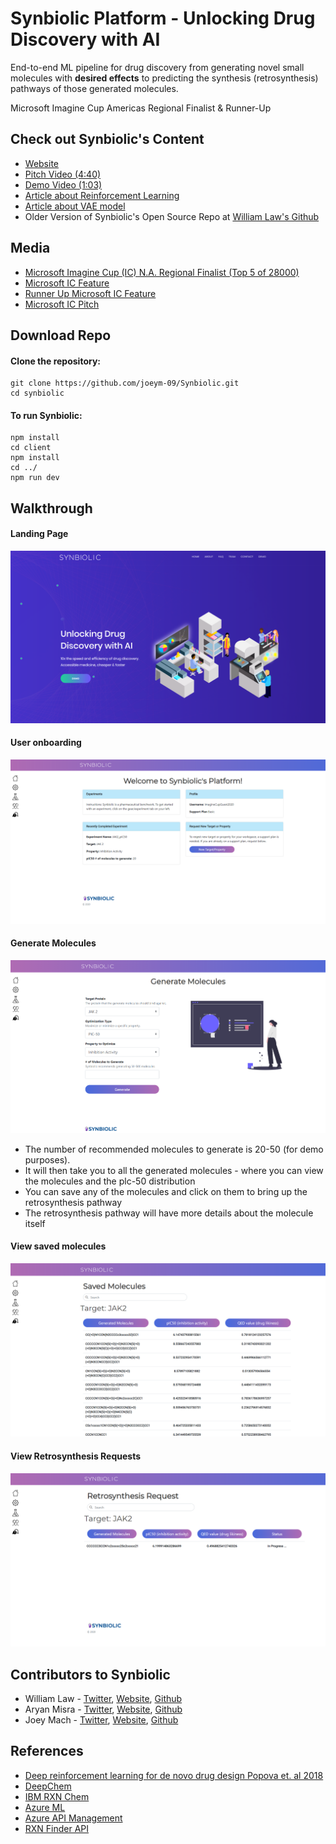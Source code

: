 # Synbiolic Platform - Unlocking Drug Discovery with AI 

End-to-end ML pipeline for drug discovery from generating novel small molecules with **desired effects** to predicting the synthesis (retrosynthesis) pathways of those generated molecules. 

Microsoft Imagine Cup Americas Regional Finalist & Runner-Up

## Check out Synbiolic's Content
- [Website](https://synbiolic.com/)
- [Pitch Video (4:40)](https://www.youtube.com/watch?v=vEfpFVIOYQY)
- [Demo Video (1:03)](https://www.youtube.com/watch?v=Kt6j1dJpIDA&feature=youtu.be)
- [Article about Reinforcement Learning](https://medium.com/datadriveninvestor/drug-design-made-fun-using-reinforcement-learning-212a4f867f33)
- [Article about VAE model](https://towardsdatascience.com/unlocking-drug-discovery-through-machine-learning-part-1-8b2a64333e07)
- Older Version of Synbiolic's Open Source Repo at [William Law's Github](https://github.com/wlawt/synbiolic)

## Media
- [Microsoft Imagine Cup (IC) N.A. Regional Finalist (Top 5 of 28000)](https://blogs.microsoft.com/latinx/2020/03/26/rounding-up-this-years-microsoft-imagine-cup-introducing-the-10-americas-regional-finalist-teams/?_lrsc=80d7de8f-0168-4ffc-8e0e-912c0a0377d5)
- [Microsoft IC Feature](https://news.microsoft.com/en-ca/2020/03/30/team-synbiolic-from-canada-wins-runner-up-position-at-the-2020-microsoft-imagine-cup-americas-regional-finals/)
- [Runner Up Microsoft IC Feature](https://techcommunity.microsoft.com/t5/student-developer-blog/congratulations-to-our-2020-imagine-cup-americas-regional-final/ba-p/1264942)
- [Microsoft IC Pitch](https://www.youtube.com/watch?v=OUDGOfMDOi0)

## Download Repo

#### Clone the repository:

```
git clone https://github.com/joeym-09/Synbiolic.git
cd synbiolic
```

#### To run Synbiolic:

```
npm install
cd client
npm install
cd ../
npm run dev
```

## Walkthrough

#### Landing Page

![Landing page](https://github.com/joeym-09/synbiolic/blob/master/client/src/components/img/landing.png)

#### User onboarding

![User onboarding](https://github.com/joeym-09/synbiolic/blob/master/client/src/components/img/welcome.png)

#### Generate Molecules

![Generate Molecules](https://github.com/joeym-09/synbiolic/blob/master/client/src/components/img/generate.png)

- The number of recommended molecules to generate is 20-50 (for demo purposes).
- It will then take you to all the generated molecules - where you can view the molecules and the plc-50 distribution
- You can save any of the molecules and click on them to bring up the retrosynthesis pathway
- The retrosynthesis pathway will have more details about the molecule itself

#### View saved molecules

![Saved Molecules](https://github.com/joeym-09/synbiolic/blob/master/client/src/components/img/saved.png)

#### View Retrosynthesis Requests

![Retrosynthesis Requests](https://github.com/joeym-09/synbiolic/blob/master/client/src/components/img/retro.png)

## Contributors to Synbiolic

- William Law - [Twitter](https://twitter.com/wlaw_), [Website](https://wlawt.com/), [Github](https://github.com/wlawt)
- Aryan Misra - [Twitter](https://twitter.com/AryanMisra7), [Website](https://aryanmisra.com/), [Github](https://github.com/aryanmisra)
- Joey Mach - [Twitter](https://twitter.com/joeymach_), [Website](http://joeymach.com/), [Github](https://github.com/joeym-09)

## References

- [Deep reinforcement learning for de novo drug design Popova et. al 2018](https://advances.sciencemag.org/content/4/7/eaap7885)
- [DeepChem](https://github.com/deepchem/deepchem)
- [IBM RXN Chem](https://rxn.res.ibm.com/rxn/sign-in)
- [Azure ML](https://azure.microsoft.com/en-ca/services/machine-learning/)
- [Azure API Management](https://azure.microsoft.com/en-us/services/api-management/)
- [RXN Finder API](http://hulab.rxnfinder.org/smi2img/)
